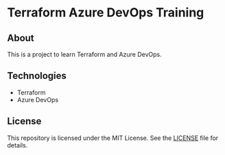 <!-- terraform-azure_devops-training -->
# Terraform Azure DevOps Training

## About

This is a project to learn Terraform and Azure DevOps.

## Technologies

- Terraform
- Azure DevOps

## License

This repository is licensed under the MIT License. See the [LICENSE](/LICENSE) file for details.
